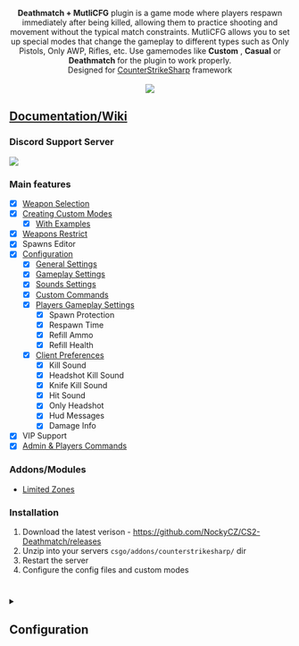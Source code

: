 <p align="center">
<b>Deathmatch + MutliCFG</b> plugin is a game mode where players respawn immediately after being killed, allowing them to practice shooting and movement without the typical match constraints. MutliCFG allows you to set up special modes that change the gameplay to different types such as Only Pistols, Only AWP, Rifles, etc.
Use gamemodes like <b>Custom</b> , <b>Casual</b> or <b>Deathmatch</b> for the plugin to work properly.<br>
Designed for <a href="https://github.com/roflmuffin/CounterStrikeSharp">CounterStrikeSharp</a> framework<br>
<br>
<a href="https://buymeacoffee.com/sourcefactory">
<img src="https://img.buymeacoffee.com/button-api/?text=Support Me&emoji=🚀&slug=sourcefactory&button_colour=e6005c&font_colour=ffffff&font_family=Lato&outline_colour=000000&coffee_colour=FFDD00" />
</a>
</p>

## [Documentation/Wiki](https://docs.sourcefactory.eu/cs2-plugins/deathmatch)
### Discord Support Server
[<img src="https://discordapp.com/api/guilds/1149315368465211493/widget.png?style=banner2">](https://discord.gg/Tzmq98gwqF)

### Main features
- [x] [Weapon Selection](https://docs.sourcefactory.eu/cs2-plugins/deathmatch/weapons-selection)
- [x] [Creating Custom Modes](https://docs.sourcefactory.eu/cs2-plugins/deathmatch/creating-custom-modes)
  - [x] [With Examples](https://docs.sourcefactory.eu/cs2-plugins/deathmatch/creating-custom-modes#examples)
- [x] [Weapons Restrict](https://docs.sourcefactory.eu/cs2-plugins/deathmatch/weapons-restrict)
- [x] Spawns Editor
- [x] [Configuration](https://docs.sourcefactory.eu/cs2-plugins/deathmatch/configuration)
  - [x] [General Settings](https://docs.sourcefactory.eu/cs2-plugins/deathmatch/configuration#general-settings-1)
  - [x] [Gameplay Settings](https://docs.sourcefactory.eu/cs2-plugins/deathmatch/configuration#gameplay-settings-1)
  - [x] [Sounds Settings](https://docs.sourcefactory.eu/cs2-plugins/deathmatch/configuration#sounds-settings-1)
  - [x] [Custom Commands](https://docs.sourcefactory.eu/cs2-plugins/deathmatch/configuration#custom-commands-1)
  - [x] [Players Gameplay Settings](https://docs.sourcefactory.eu/cs2-plugins/deathmatch/configuration#players-gameplay-settings-1)
    - [x] Spawn Protection
    - [x] Respawn Time
    - [x] Refill Ammo
    - [x] Refill Health
  - [x] [Client Preferences](https://docs.sourcefactory.eu/cs2-plugins/deathmatch/configuration#players-gameplay-settings-1)
    - [x] Kill Sound
    - [x] Headshot Kill Sound
    - [x] Knife Kill Sound
    - [x] Hit Sound
    - [x] Only Headshot
    - [x] Hud Messages
    - [x] Damage Info
- [x] VIP Support
- [x] [Admin & Players Commands](https://docs.sourcefactory.eu/cs2-plugins/deathmatch/commands)

### Addons/Modules
- [Limited Zones](https://docs.sourcefactory.eu/deathmatch/modules/limited-zones)

### Installation
1. Download the latest verison - https://github.com/NockyCZ/CS2-Deathmatch/releases
2. Unzip into your servers `csgo/addons/counterstrikesharp/` dir
3. Restart the server
4. Configure the config files and custom modes
<h1></h1>

<details>
<summary><h2>Configuration</h2></summary>

```
{
  "Save Players Weapons": false,
  "Database Connection": {
    "Host": "",
    "Port": 3306,
    "User": "",
    "Database": "",
    "Password": "",
    "SslMode": "Preferred"
  },
  "Gameplay Settings": {
    "Free For All": true,
    "Custom Modes": true,
    "Game Length": 30,
    "Random Selection Of Modes": true,
    "Map Start Custom Mode": 0,
    "New Mode Countdown": 10,
    "Hud Type": 1,
    "Default Weapons": 2,
    "Switch Weapons": true,
    "Allow Buymenu": true,
    "Respawn Players After New Mode": false,
    "Fast Weapon Equip": true,
    "Spawn Protection Color": ""
  },
  "Spawn System": {
    "Spawns Method": 0,
    "Team Spawns Separation": true,
    "Check Spawn Visibility": true,
    "Distance From Enemies": 500
  },
  "General Settings": {
    "Display Spawns Editor In Menu": true,
    "Hide Round Seconds": true,
    "Hide New Mode Countdown": false,
    "Block Radio Messages": true,
    "Block Player Ping": true,
    "Block Player ChatWheel": true,
    "Remove Breakable Entities": true,
    "Remove Decals": true,
    "Remove Kill Points Message": true,
    "Remove Respawn Sound": true,
    "Force Map End": false,
    "Restart Map On Plugin Load": false
  },
  "Sounds Settings": {
    "Weapon Cant Equip Sound": "sounds/ui/weapon_cant_buy.vsnd_c",
    "New Mode Sound": "sounds/music/3kliksphilip_01/bombtenseccount.vsnd_c"
  },
  "Custom Commands": {
    "Deatmatch Menu Commands": "dm,deathmatch",
    "Weapons Select Commands": "gun,weapon,w,g",
    "Weapons Select Shortcuts": "weapon_ak47:ak,weapon_m4a1:m4,weapon_m4a1_silencer:m4a1,weapon_awp:awp,weapon_usp_silencer:usp,weapon_glock:glock,weapon_deagle:deagle"
  },
  "Players Gameplay Settings": {
    "VIP Flag": "@css/vip",
    "Non VIP Players": {
      "Respawn Time": 1.5,
      "Spawn Protection Time": 1.1,
      "Refill Ammo Kill": false,
      "Refill Ammo Headshot": false,
      "Refill Ammo in All Weapons": false,
      "Refill Health Kill": 20,
      "Refill Health Headshot": 40
    },
    "VIP Players": {
      "Respawn Time": 1.1,
      "Spawn Protection Time": 1.2,
      "Refill Ammo Kill": false,
      "Refill Ammo Headshot": false,
      "Refill Ammo in All Weapons": false,
      "Refill Health Kill": 25,
      "Refill Health Headshot": 50
    }
  },
  "Client Preferences": {
    "Kill Sound": {
      "Enabled": true,
      "Sound path": "sounds/ui/armsrace_kill_01.vsnd_c",
      "Default value": false,
      "Only for VIP": false,
      "Command Shortcuts": []
    },
    "Headshot Kill Sound": {
      "Enabled": true,
      "Sound path": "sounds/buttons/bell1.vsnd_c",
      "Default value": false,
      "Only for VIP": false,
      "Command Shortcuts": []
    },
    "Knife Kill Sound": {
      "Enabled": true,
      "Sound path": "sounds/ui/armsrace_final_kill_knife.vsnd_c",
      "Default value": false,
      "Only for VIP": false,
      "Command Shortcuts": []
    },
    "Hit Sound": {
      "Enabled": true,
      "Sound path": "sounds/ui/csgo_ui_contract_type2.vsnd_c",
      "Default value": false,
      "Only for VIP": false,
      "Command Shortcuts": []
    },
    "No Primary": {
      "Enabled": true,
      "Default value": false,
      "Only for VIP": false,
      "Command Shortcuts": [
        "noprimary",
        "primary"
      ]
    },
    "Only Headshot": {
      "Enabled": true,
      "Default value": false,
      "Only for VIP": false,
      "Command Shortcuts": [
        "hs",
        "onlyhs"
      ]
    },
    "Hud Messages": {
      "Enabled": true,
      "Default value": true,
      "Only for VIP": false,
      "Command Shortcuts": [
        "hud"
      ]
    },
    "Damage Info": {
      "Enabled": true,
      "Default value": true,
      "Only for VIP": false,
      "Command Shortcuts": [
        "damage",
        "dmg"
      ]
    }
  },
  "Custom Modes": {
    "0": {
      "Name": "Default",
      "Interval": 300,
      "Armor": 1,
      "OnlyHS": false,
      "KnifeDamage": true,
      "RandomWeapons": false,
      "CenterMessageText": "",
      "PrimaryWeapons": [
        "weapon_aug",
        "weapon_sg556",
        "weapon_xm1014",
        "weapon_ak47",
        "weapon_famas",
        "weapon_galilar",
        "weapon_m4a1",
        "weapon_m4a1_silencer",
        "weapon_mp5sd",
        "weapon_mp7",
        "weapon_p90",
        "weapon_awp",
        "weapon_ssg08",
        "weapon_scar20",
        "weapon_g3sg1",
        "weapon_m249",
        "weapon_negev",
        "weapon_nova",
        "weapon_sawedoff",
        "weapon_mag7",
        "weapon_ump45",
        "weapon_bizon",
        "weapon_mac10",
        "weapon_mp9"
      ],
      "SecondaryWeapons": [
        "weapon_usp_silencer",
        "weapon_p250",
        "weapon_glock",
        "weapon_fiveseven",
        "weapon_hkp2000",
        "weapon_deagle",
        "weapon_tec9",
        "weapon_revolver",
        "weapon_elite"
      ],
      "Utilities": [
        "weapon_flashbang"
      ],
      "ExecuteCommands": []
    },
    "1": {
      "Name": "Only Headshot",
      "Interval": 300,
      "Armor": 1,
      "OnlyHS": true,
      "KnifeDamage": false,
      "RandomWeapons": false,
      "CenterMessageText": "\u003Cfont class=\u0027fontSize-l\u0027 color=\u0027orange\u0027\u003EOnly Headshot\u003C/font\u003E\u003Cbr\u003ENext Mode: {NEXTMODE} in {REMAININGTIME}\u003Cbr\u003E",
      "PrimaryWeapons": [
        "weapon_aug",
        "weapon_sg556",
        "weapon_xm1014",
        "weapon_ak47",
        "weapon_famas",
        "weapon_galilar",
        "weapon_m4a1",
        "weapon_m4a1_silencer",
        "weapon_mp5sd",
        "weapon_mp7",
        "weapon_p90"
      ],
      "SecondaryWeapons": [
        "weapon_usp_silencer",
        "weapon_p250",
        "weapon_glock",
        "weapon_fiveseven",
        "weapon_hkp2000",
        "weapon_deagle"
      ],
      "Utilities": [],
      "ExecuteCommands": []
    },
    "2": {
      "Name": "Only Deagle",
      "Interval": 120,
      "Armor": 2,
      "OnlyHS": false,
      "KnifeDamage": true,
      "RandomWeapons": false,
      "CenterMessageText": "\u003Cfont class=\u0027fontSize-l\u0027 color=\u0027green\u0027\u003EOnly Deagle\u003C/font\u003E\u003Cbr\u003ENext Mode: {NEXTMODE} in {REMAININGTIME}\u003Cbr\u003E",
      "PrimaryWeapons": [],
      "SecondaryWeapons": [
        "weapon_deagle"
      ],
      "Utilities": [
        "weapon_flashbang",
        "weapon_healthshot"
      ],
      "ExecuteCommands": []
    },
    "3": {
      "Name": "Only Pistols",
      "Interval": 180,
      "Armor": 1,
      "OnlyHS": false,
      "KnifeDamage": true,
      "RandomWeapons": false,
      "CenterMessageText": "\u003Cfont class=\u0027fontSize-l\u0027 color=\u0027blue\u0027\u003EOnly Pistols\u003C/font\u003E\u003Cbr\u003ENext Mode: {NEXTMODE} in {REMAININGTIME}\u003Cbr\u003E",
      "PrimaryWeapons": [],
      "SecondaryWeapons": [
        "weapon_usp_silencer",
        "weapon_p250",
        "weapon_glock",
        "weapon_cz75a",
        "weapon_elite",
        "weapon_fiveseven",
        "weapon_tec9",
        "weapon_hkp2000"
      ],
      "Utilities": [],
      "ExecuteCommands": []
    },
    "4": {
      "Name": "Only SMG",
      "Interval": 200,
      "Armor": 2,
      "OnlyHS": false,
      "KnifeDamage": true,
      "RandomWeapons": true,
      "CenterMessageText": "\u003Cfont class=\u0027fontSize-l\u0027 color=\u0027yellow\u0027\u003EOnly SMG (Random Weapons)\u003C/font\u003E\u003Cbr\u003ENext Mode: {NEXTMODE} in {REMAININGTIME}\u003Cbr\u003E",
      "PrimaryWeapons": [
        "weapon_p90",
        "weapon_bizon",
        "weapon_mp5sd",
        "weapon_mp7",
        "weapon_mp9",
        "weapon_mac10",
        "weapon_ump45"
      ],
      "SecondaryWeapons": [],
      "Utilities": [
        "weapon_hegrenade",
        "weapon_flashbang",
        "weapon_healthshot"
      ],
      "ExecuteCommands": []
    }
  },
  "Weapons Restrict": {
    "Global Restrict": true,
    "Weapons": {
      "weapon_ak47": {
        "0": {
          "VIP": {
            "CT": 6,
            "T": 6,
            "Global": 12
          },
          "NonVIP": {
            "CT": 5,
            "T": 5,
            "Global": 10
          }
        },
        "1": {
          "VIP": {
            "CT": 5,
            "T": 5,
            "Global": 7
          },
          "NonVIP": {
            "CT": 4,
            "T": 4,
            "Global": 5
          }
        }
      },
      "weapon_awp": {
        "0": {
          "VIP": {
            "CT": 3,
            "T": 3,
            "Global": 4
          },
          "NonVIP": {
            "CT": 2,
            "T": 2,
            "Global": 3
          }
        }
      }
    }
  },
  "ConfigVersion": 1
}
```
</details>
